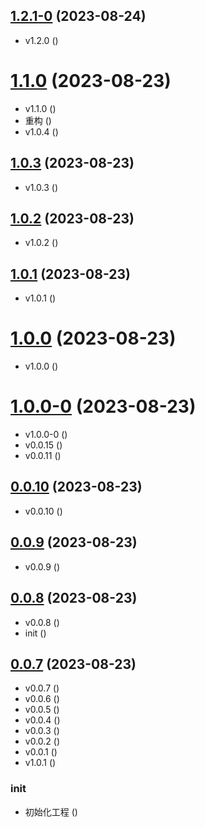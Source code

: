 ## [1.2.1-0](https://github.com/KeyToLove/KeyToLove.github.io/compare/v1.1.0...v1.2.1-0) (2023-08-24)


* v1.2.0 ([](https://github.com/KeyToLove/KeyToLove.github.io/commit/f3b38483442bc644f719b0f5b68127614a0a83e1))



# [1.1.0](https://github.com/KeyToLove/KeyToLove.github.io/compare/v1.0.3...v1.1.0) (2023-08-23)


* v1.1.0 ([](https://github.com/KeyToLove/KeyToLove.github.io/commit/3648039c5d59e1e2d52eb5b45b24320b073e17fc))
* 重构 ([](https://github.com/KeyToLove/KeyToLove.github.io/commit/421332a2aef75cbbcc76ee46e917f02bc278a96f))
* v1.0.4 ([](https://github.com/KeyToLove/KeyToLove.github.io/commit/78d87d24246d9eab572b1cdcd063ead8a590641b))



## [1.0.3](https://github.com/KeyToLove/KeyToLove.github.io/compare/v1.0.2...v1.0.3) (2023-08-23)


* v1.0.3 ([](https://github.com/KeyToLove/KeyToLove.github.io/commit/097852999eaee84c83c4434f8b8815c9d4c7df4b))



## [1.0.2](https://github.com/KeyToLove/KeyToLove.github.io/compare/v1.0.1...v1.0.2) (2023-08-23)


* v1.0.2 ([](https://github.com/KeyToLove/KeyToLove.github.io/commit/f2ff288d18b1dc09385bf6dae5611d2041118ffb))



## [1.0.1](https://github.com/KeyToLove/KeyToLove.github.io/compare/v1.0.0...v1.0.1) (2023-08-23)


* v1.0.1 ([](https://github.com/KeyToLove/KeyToLove.github.io/commit/d06afffe0ed45b300d051faa80ad20bca58660de))



# [1.0.0](https://github.com/KeyToLove/KeyToLove.github.io/compare/v1.0.0-0...v1.0.0) (2023-08-23)


* v1.0.0 ([](https://github.com/KeyToLove/KeyToLove.github.io/commit/c97f1f3b2bffd18fb9052b8be79235596d4456fd))



# [1.0.0-0](https://github.com/KeyToLove/KeyToLove.github.io/compare/v0.0.10...v1.0.0-0) (2023-08-23)


* v1.0.0-0 ([](https://github.com/KeyToLove/KeyToLove.github.io/commit/67528d6d3d25ec34ab362348d9b436120966ecad))
* v0.0.15 ([](https://github.com/KeyToLove/KeyToLove.github.io/commit/0f89300b087c819655c8226d24dc4a1a884c1381))
* v0.0.11 ([](https://github.com/KeyToLove/KeyToLove.github.io/commit/d2bb3048bd35049fc93dcf0493f3e38ec3160320))



## [0.0.10](https://github.com/KeyToLove/KeyToLove.github.io/compare/v0.0.9...v0.0.10) (2023-08-23)


* v0.0.10 ([](https://github.com/KeyToLove/KeyToLove.github.io/commit/5533c5205f1c7d88161661dc2325304f392f19ea))



## [0.0.9](https://github.com/KeyToLove/KeyToLove.github.io/compare/v0.0.8...v0.0.9) (2023-08-23)


* v0.0.9 ([](https://github.com/KeyToLove/KeyToLove.github.io/commit/cc40365427e99ff19f0f81a78744e4a4cfd89d9d))



## [0.0.8](https://github.com/KeyToLove/KeyToLove.github.io/compare/v0.0.7...v0.0.8) (2023-08-23)


* v0.0.8 ([](https://github.com/KeyToLove/KeyToLove.github.io/commit/57555bcbce5ef766bc052e8ffcff2e6de2531dad))
* init ([](https://github.com/KeyToLove/KeyToLove.github.io/commit/c4a0cf3c44fed217b8c53a944f72e9693f9e1372))



## [0.0.7](https://github.com/KeyToLove/KeyToLove.github.io/compare/3ced4582063688cae1766ca0c8b407faef23d60e...v0.0.7) (2023-08-23)


* v0.0.7 ([](https://github.com/KeyToLove/KeyToLove.github.io/commit/c31e867061693f2ba4c361318f4981fc57f7d889))
* v0.0.6 ([](https://github.com/KeyToLove/KeyToLove.github.io/commit/85606083c5df43c708678a168c0cc23d1960629a))
* v0.0.5 ([](https://github.com/KeyToLove/KeyToLove.github.io/commit/e681ce724068e40779015e89cf8aed70120747a8))
* v0.0.4 ([](https://github.com/KeyToLove/KeyToLove.github.io/commit/f3458a2e8086d00bd84f56f7a37a942775fc60ed))
* v0.0.3 ([](https://github.com/KeyToLove/KeyToLove.github.io/commit/87b009e2e98be08b1794eb9d6b6030c5b8c75971))
* v0.0.2 ([](https://github.com/KeyToLove/KeyToLove.github.io/commit/1b57f54021cb99a3711e37fd4c27abec1857bbe6))
* v0.0.1 ([](https://github.com/KeyToLove/KeyToLove.github.io/commit/ddf47c78791c3eb6cd1e71e9d897a4f33c82e8ba))
* v1.0.1 ([](https://github.com/KeyToLove/KeyToLove.github.io/commit/8a1e48107a3c6ec3247710cb32c01938cfcf6cb8))


### init

* 初始化工程 ([](https://github.com/KeyToLove/KeyToLove.github.io/commit/3ced4582063688cae1766ca0c8b407faef23d60e))



